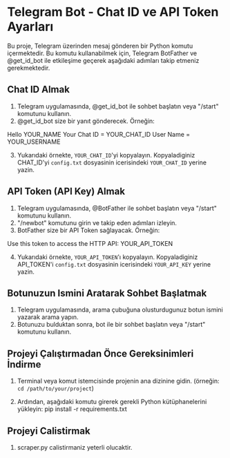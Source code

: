 # Telegram Bot - Chat ID ve API Token Ayarları

Bu proje, Telegram üzerinden mesaj gönderen bir Python komutu içermektedir. Bu komutu kullanabilmek için, Telegram BotFather ve @get_id_bot ile etkileşime geçerek aşağıdaki adımları takip etmeniz gerekmektedir.

## Chat ID Almak

1. Telegram uygulamasında, @get_id_bot ile sohbet başlatın veya "/start" komutunu kullanın.
2. @get_id_bot size bir yanıt gönderecek. Örneğin:

Hello YOUR_NAME
Your Chat ID = YOUR_CHAT_ID
User Name = YOUR_USERNAME

3. Yukarıdaki örnekte, `YOUR_CHAT_ID`'yi kopyalayın. Kopyaladiginiz CHAT_ID'yi `config.txt` dosyasinin icerisindeki `YOUR_CHAT_ID` yerine yazin.

## API Token (API Key) Almak

1. Telegram uygulamasında, @BotFather ile sohbet başlatın veya "/start" komutunu kullanın.
2. "/newbot" komutunu girin ve takip eden adımları izleyin.
3. BotFather size bir API Token sağlayacak. Örneğin:

Use this token to access the HTTP API: YOUR_API_TOKEN

4. Yukarıdaki örnekte, `YOUR_API_TOKEN`'ı kopyalayın. Kopyaladiginiz API_TOKEN'i `config.txt` dosyasinin icerisindeki `YOUR_API_KEY` yerine yazin.

## Botunuzun Ismini Aratarak Sohbet Başlatmak

1. Telegram uygulamasında, arama çubuğuna olusturdugunuz botun ismini yazarak arama yapın.
2. Botunuzu bulduktan sonra, bot ile bir sohbet başlatın veya "/start" komutunu kullanın.

## Projeyi Çalıştırmadan Önce Gereksinimleri İndirme
1. Terminal veya komut istemcisinde projenin ana dizinine gidin. (örneğin: `cd /path/to/your/project`)

2. Ardından, aşağıdaki komutu girerek gerekli Python kütüphanelerini yükleyin:
   pip install -r requirements.txt

## Projeyi Calistirmak
1. scraper.py calistirmaniz yeterli olucaktir.